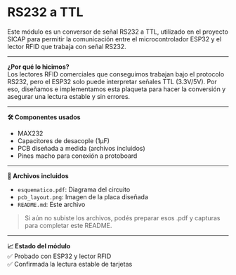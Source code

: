 # RS232 a TTL

Este módulo es un conversor de señal RS232 a TTL, utilizado en el proyecto SICAP para permitir la comunicación entre el microcontrolador ESP32 y el lector RFID que trabaja con señal RS232.

---

**¿Por qué lo hicimos?**  
Los lectores RFID comerciales que conseguimos trabajan bajo el protocolo RS232, pero el ESP32 solo puede interpretar señales TTL (3.3V/5V). Por eso, diseñamos e implementamos esta plaqueta para hacer la conversión y asegurar una lectura estable y sin errores.

---

**🛠️ Componentes usados**  
- MAX232
- Capacitores de desacople (1µF)  
- PCB diseñada a medida (archivos incluidos)  
- Pines macho para conexión a protoboard

---

**📂 Archivos incluidos**  
- `esquematico.pdf`: Diagrama del circuito  
- `pcb_layout.png`: Imagen de la placa diseñada  
- `README.md`: Este archivo  

> Si aún no subiste los archivos, podés preparar esos .pdf y capturas para completar este README.

---

**📈 Estado del módulo**  
✅ Probado con ESP32 y lector RFID  
✅ Confirmada la lectura estable de tarjetas  
